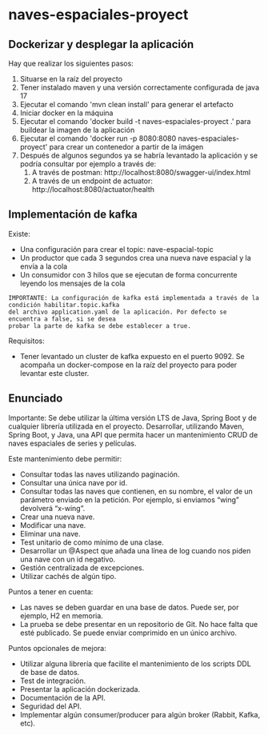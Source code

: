 # naves-espaciales-proyect

## Dockerizar y desplegar la aplicación

Hay que realizar los siguientes pasos:

1. Situarse en la raíz del proyecto
2. Tener instalado maven y una versión correctamente configurada de java 17
3. Ejecutar el comando 'mvn clean install' para generar el artefacto
4. Iniciar docker en la máquina
5. Ejecutar el comando 'docker build -t naves-espaciales-proyect .' para buildear la imagen de la aplicación
6. Ejecutar el comando 'docker run -p 8080:8080 naves-espaciales-proyect' para crear un contenedor a partir de la imágen
7. Después de algunos segundos ya se habría levantado la aplicación y se podría consultar por ejemplo a través de:
   1. A través de postman: http://localhost:8080/swagger-ui/index.html
   2. A través de un endpoint de actuator: http://localhost:8080/actuator/health

## Implementación de kafka

Existe:

- Una configuración para crear el topic: nave-espacial-topic
- Un productor que cada 3 segundos crea una nueva nave espacial y la envía a la cola
- Un consumidor con 3 hilos que se ejecutan de forma concurrente leyendo los mensajes de la cola

```
IMPORTANTE: La configuración de kafka está implementada a través de la condición habilitar.topic.kafka
del archivo application.yaml de la aplicación. Por defecto se encuentra a false, si se desea
probar la parte de kafka se debe establecer a true.
```

Requisitos:

- Tener levantado un cluster de kafka expuesto en el puerto 9092. Se acompaña un docker-compose en la
raíz del proyecto para poder levantar este cluster.

## Enunciado

Importante: Se debe utilizar la última versión LTS de Java, Spring Boot y de cualquier librería utilizada en el proyecto.
Desarrollar, utilizando Maven, Spring Boot, y Java, una API que permita hacer un mantenimiento CRUD de naves espaciales de series y películas.

Este mantenimiento debe permitir:

- Consultar todas las naves utilizando paginación.
- Consultar una única nave por id.
- Consultar todas las naves que contienen, en su nombre, el valor de un parámetro enviado en la petición. Por ejemplo, si enviamos “wing” devolverá “x-wing”.
- Crear una nueva nave.
- Modificar una nave.
- Eliminar una nave.
- Test unitario de como mínimo de una clase.
- Desarrollar un @Aspect que añada una línea de log cuando nos piden una nave con un id negativo.
- Gestión centralizada de excepciones.
- Utilizar cachés de algún tipo.

Puntos a tener en cuenta:

- Las naves se deben guardar en una base de datos. Puede ser, por ejemplo, H2 en memoria.
- La prueba se debe presentar en un repositorio de Git. No hace falta que esté publicado. Se puede enviar comprimido en un único archivo.

Puntos opcionales de mejora:

- Utilizar alguna librería que facilite el mantenimiento de los scripts DDL de base de datos.
- Test de integración.
- Presentar la aplicación dockerizada.
- Documentación de la API.
- Seguridad del API.
- Implementar algún consumer/producer para algún broker (Rabbit, Kafka, etc).